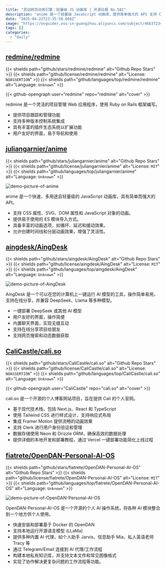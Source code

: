 ```yaml
---
title: "灵动网页动效引擎：轻量级 JS 动画库 | 开源日报 No.582"
description: "anime 是一个轻量级 JavaScript 动画库，提供简单强大的 API 支持 CSS、SVG、DOM 属性和 JS 对象的动画，具有丰富的动画选项和灵活的时间线控制。"
date: "2025-04-22T23:35:50.666Z"
image: "https://osguider.oss-cn-guangzhou.aliyuncs.com/subject/46b372347bcb997b83078506b85c234e.png"
tags: []
categories:
  - "daily"
---
```


## [redmine/redmine](https://github.com/redmine/redmine)

{{< shields path="github/stars/redmine/redmine" alt="Github Repo Stars" >}} {{< shields path="github/license/redmine/redmine" alt="License: `NOASSERTION`" >}} {{< shields path="github/languages/top/redmine/redmine" alt="Language: `Unknown`" >}}

{{< github-opengraph user="redmine" repo="redmine" alt="cover" >}}

redmine 是一个灵活的项目管理 Web 应用程序，使用 Ruby on Rails 框架编写。

- 提供项目跟踪和管理功能
- 支持多种版本控制系统集成
- 具有丰富的插件生态系统以扩展功能
- 用户友好的界面，易于导航和使用
  
## [juliangarnier/anime](https://github.com/juliangarnier/anime)

{{< shields path="github/stars/juliangarnier/anime" alt="Github Repo Stars" >}} {{< shields path="github/license/juliangarnier/anime" alt="License: `MIT`" >}} {{< shields path="github/languages/top/juliangarnier/anime" alt="Language: `Unknown`" >}}

![demo-picture-of-anime](https://static.osguider.com/subject/github/juliangarnier/anime/da2b293874b2684e23d5243d84cf219a.gif)

anime 是一个快速、多用途且轻量级的 JavaScript 动画库，具有简单而强大的 API。

- 支持 CSS 属性、SVG、DOM 属性和 JavaScript 对象的动画。
- 提供易于使用的 ES 模块导入方式。
- 具备丰富的动画选项，如循环、延迟和缓动效果。
- 允许创建时间线和分层动画效果，增强了灵活性。
  
## [aingdesk/AingDesk](https://github.com/aingdesk/AingDesk)

{{< shields path="github/stars/aingdesk/AingDesk" alt="Github Repo Stars" >}} {{< shields path="github/license/aingdesk/AingDesk" alt="License: `MIT`" >}} {{< shields path="github/languages/top/aingdesk/AingDesk" alt="Language: `Unknown`" >}}

![demo-picture-of-AingDesk](https://static.osguider.com/subject/github/aingdesk/AingDesk/0852d53ecd49ca8f6364c69046b22531.png)

AingDesk 是一个可以在您的计算机上一键运行 AI 模型的工具，操作简单易用，支持在线分享，并兼容 DeepSeek、Llama 等多种模型。

- 一键部署 DeepSeek 或其他 AI 模型
- 用户友好的界面，操作简便
- 内置聊天界面，实现无缝互动
- 支持在线分享项目给朋友
- 支持网页搜索和动态数据获取
  
## [CaliCastle/cali.so](https://github.com/CaliCastle/cali.so)

{{< shields path="github/stars/CaliCastle/cali.so" alt="Github Repo Stars" >}} {{< shields path="github/license/CaliCastle/cali.so" alt="License: `NOASSERTION`" >}} {{< shields path="github/languages/top/CaliCastle/cali.so" alt="Language: `Unknown`" >}}

{{< github-opengraph user="CaliCastle" repo="cali.so" alt="cover" >}}

cali.so 是一个开源的个人博客网站项目，旨在提供 Cali 的个人官网。

- 基于现代技术栈，包括 Next.js、React 和 TypeScript
- 使用 Tailwind CSS 进行样式设计，支持响应式布局
- 集成 Framer Motion 提供流畅的动画效果
- 支持 Clerk 进行用户身份验证和管理
- 数据存储使用 Neon 和 Drizzle ORM，确保高效的数据处理
- 提供详细的本地开发和部署教程，通过 Vercel 一键部署功能简化上线过程
  
## [fiatrete/OpenDAN-Personal-AI-OS](https://github.com/fiatrete/OpenDAN-Personal-AI-OS)

{{< shields path="github/stars/fiatrete/OpenDAN-Personal-AI-OS" alt="Github Repo Stars" >}} {{< shields path="github/license/fiatrete/OpenDAN-Personal-AI-OS" alt="License: `MIT`" >}} {{< shields path="github/languages/top/fiatrete/OpenDAN-Personal-AI-OS" alt="Language: `Unknown`" >}}

![demo-picture-of-OpenDAN-Personal-AI-OS](https://static.osguider.com/subject/github/fiatrete/OpenDAN-Personal-AI-OS/8726670e3d8af937bd5c15f9313d63ec.png)

OpenDAN-Personal-AI-OS 是一个开源的个人 AI 操作系统，将各种 AI 模块整合到一个地方供个人使用。

- 快速安装和部署基于 Docker 的 OpenDAN
- 支持本地运行开源语言模型 (LLaMa)
- 提供多种内置 AI 代理，如个人助手 Jarvis、信息助手 Mia、私人英语老师 Tracy 等
- 通过 Telegram/Email 连接到 AI 代理/工作流程
- 构建本地私有知识库，并支持文本文件和常见图像格式
- 实现了协作解决更复杂问题的工作流程等功能。
  

